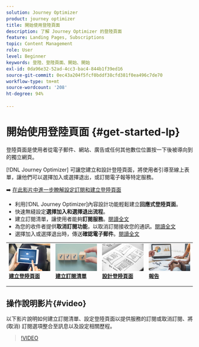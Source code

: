 ```yaml
---
solution: Journey Optimizer
product: journey optimizer
title: 開始使用登陸頁面
description: 了解 Journey Optimizer 的登陸頁面
feature: Landing Pages, Subscriptions
topic: Content Management
role: User
level: Beginner
keywords: 登陸、登陸頁面、開始、開始
exl-id: 0da96e32-52ad-4cc3-bac4-844b1f39ed16
source-git-commit: 0ec43a204f5fcf0bddf38cfd381f0ea496c7de70
workflow-type: tm+mt
source-wordcount: '208'
ht-degree: 94%

---
```


# 開始使用登陸頁面 {#get-started-lp}

登陸頁面是使用者從電子郵件、網站、廣告或任何其他數位位置按一下後被導向到的獨立網頁。

[!DNL Journey Optimizer] 可讓您建立和設計登陸頁面，將使用者引導至線上表單，讓他們可以選擇加入或選擇退出，或訂閱電子報等特定服務。

➡️ [在此影片中進一步瞭解設定訂閱和建立登陸頁面](#video)

* 利用[!DNL Journey Optimizer]內容設計功能輕鬆建立&#x200B;**回應式登陸頁面**。
* 快速無縫設定&#x200B;**選擇加入和選擇退出流程**。
* 建立訂閱清單，讓使用者能夠&#x200B;**訂閱服務**。[閱讀全文](lp-use-cases.md#subscription-to-a-service)
* 為您的收件者提供&#x200B;**取消訂閱功能**，以取消訂閱接收您的通訊。[閱讀全文](lp-use-cases.md#opt-out)
* 選擇加入或選擇退出時，傳送&#x200B;**確認電子郵件**。[閱讀全文](lp-use-cases.md#send-confirmation-email)

<table style="table-layout:fixed"><tr style="border: 0;">
<td>
<a href="create-lp.md">
<img alt="銷售機會" src="../assets/do-not-localize/lp-subscription.jpeg">
</a>
<div><a href="create-lp.md"><strong>建立登陸頁面</strong>
</div>
<p>
</td>
<td>
<a href="subscription-list.md">
<img alt="不頻繁" src="../assets/do-not-localize/lp-list.jpg">
</a>
<div>
<a href="subscription-list.md"><strong>建立訂閱清單</strong></a>
</div>
<p></td>
<td>
<a href="design-lp.md">
<img alt="驗證" src="../assets/do-not-localize/lp-design.jpg">
</a>
<div>
<a href="design-lp.md"><strong>設計登陸頁面</strong></a>
</div>
<p>
</td>
<td>
<a href="../reports/lp-report-live.md">
<img alt="驗證" src="../assets/do-not-localize/lp-reporting.jpg">
</a>
<div>
<a href="../reports/lp-report-live.md"><strong>報告</strong></a>
</div>
<p>
</td>
</tr></table>

## 操作說明影片{#video}

以下影片說明如何建立訂閱清單、設定登陸頁面以提供服務的訂閱或取消訂閱、將 (取消) 訂閱選項整合至訊息以及設定相關歷程。

>[!VIDEO](https://video.tv.adobe.com/v/341280?quality=12&learn=on)